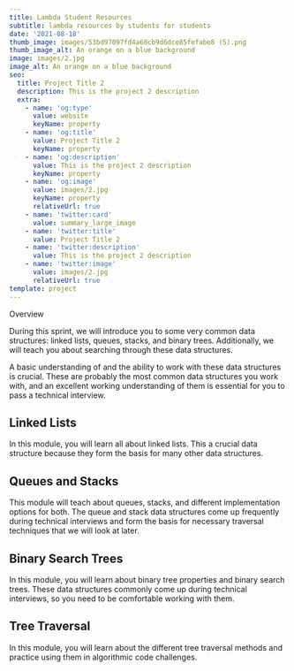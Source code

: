 ```yaml
---
title: Lambda Student Resources
subtitle: lambda resources by students for students
date: '2021-08-18'
thumb_image: images/53bd97097fd4a60cb9d6dce85fefabe8 (5).png
thumb_image_alt: An orange on a blue background
image: images/2.jpg
image_alt: An orange on a blue background
seo:
  title: Project Title 2
  description: This is the project 2 description
  extra:
    - name: 'og:type'
      value: website
      keyName: property
    - name: 'og:title'
      value: Project Title 2
      keyName: property
    - name: 'og:description'
      value: This is the project 2 description
      keyName: property
    - name: 'og:image'
      value: images/2.jpg
      keyName: property
      relativeUrl: true
    - name: 'twitter:card'
      value: summary_large_image
    - name: 'twitter:title'
      value: Project Title 2
    - name: 'twitter:description'
      value: This is the project 2 description
    - name: 'twitter:image'
      value: images/2.jpg
      relativeUrl: true
template: project
---
```

Overview



During this sprint, we will introduce you to some very common data structures: linked lists, queues, stacks, and binary trees. Additionally, we will teach you about searching through these data structures.

A basic understanding of and the ability to work with these data structures is crucial. These are probably the most common data structures you work with, and an excellent working understanding of them is essential for you to pass a technical interview.

## Linked Lists

In this module, you will learn all about linked lists. This a crucial data structure because they form the basis for many other data structures.

## Queues and Stacks

This module will teach about queues, stacks, and different implementation options for both. The queue and stack data structures come up frequently during technical interviews and form the basis for necessary traversal techniques that we will look at later.

## Binary Search Trees

In this module, you will learn about binary tree properties and binary search trees. These data structures commonly come up during technical interviews, so you need to be comfortable working with them.

## Tree Traversal

In this module, you will learn about the different tree traversal methods and practice using them in algorithmic code challenges.
